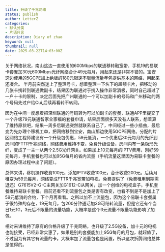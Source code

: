 ```yaml
---
title: 升级了千兆网络
status: publish
author: LetterZ
categories:
- 默认分类
- 片语只言
description: Diary of zhao
keyword: null
thumbnail: null
date: 2025-03-22T14:03:00Z
---
```


关于网络状况，南山这边一直使用的600Mbps的联通移转融宽带，手机19的易联卡套餐加30元600Mbps光纤网络合计49元每月，用起来还是非常不错的。宝安这边使用的5GCPE加上绝版的180元限速不限量流量年包提供基本的网络，用起来还凑合。
半月前突然迷上了整理号卡，想着整理一下名下的超额卡片，把移动的几张卡携转到联通做副卡，结果因为联通对于携入操作非常消极，同时自己超过了一户十卡的限制，决定后面先把广州联通的一个可以加副卡的号码和广州移动的两个号码先过户给Cui,后续再看转不转网。

因为在中间一度想着把深圳联通的号码转为可以加副卡的套餐，联通APP里提交了一个升级79元联通智家全家福的套餐申请，结果后面很多天没有人联系，想着算了维持原状吧，结果一周多后联通突然就联系自己了，中间经过一些小插曲，最后变为先办理个移机工单，把网络移到宝安，南山那边使用5GCPE网络。分配的片区网络工程师建议有一个升级包优惠，59元低消，一个优惠后30元每月的光纤到房间的FTTR千兆网络，网络费用维持不变，免费升级设备，房间内布一条隐形光纤，变成了一主一从两个2.5G光纤网关。如果加上10元每月的IPTV费用，刚好59元每月，手机套餐也可以加95G每月的省内流量（手机流量这里因为易联卡套餐的原因办理过程中出了问题）。

总体来讲，移机操作收费100元，添加IPTV收费100元，合计收费200元。后续月租变为59元每月，网络变成FTTR千兆宽带加电视，免费提供了（免费租用到期需退还）G7615V2-G-C主网关加G1612-C从网关，加一个创维的电视盒子。手机套餐维持易联卡套餐。目前还看不到流量包之类是否有改变，也看不到是不是加上了59元低消的合约，下个月再看看。之所以加不上流量包，因为这个易联卡套餐属于很特殊的存在，19元每月，包200分钟通话加3G可结转流量，但是它还有个当日1元1G，3元后不限量的流量功能，大概率是这个3元流量不限量功能影响了加包。

相对来讲维持了原有的价格升级了千兆网络，也升级了2.5G设备，加十元的电视也能接受，已经非常实惠了，如果是别的套餐能加上95G每月的月包，就超值了，不过因为有其它有流量的卡，大概率加了流量包也是闲置，所以这次折腾网络总体是值得的。

